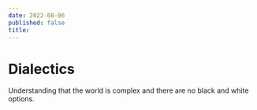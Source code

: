 ```yaml
---
date: 2022-08-06
published: false
title: 
---
```

# Dialectics
Understanding that the world is complex and there are no black and white options. 
